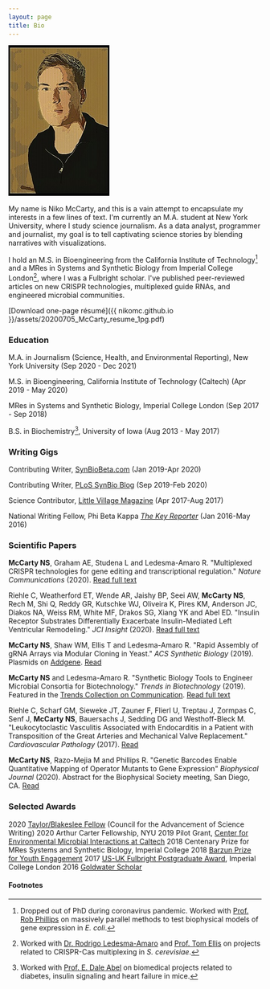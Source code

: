 ```yaml
---
layout: page
title: Bio
---
```


![Portrait of the Author as a Younger Man](/assets/images/pages/niko_filter.jpg)

My name is Niko McCarty, and this is a vain attempt to encapsulate my interests in a few lines of text. I'm currently an M.A. student at New York University, where I study science journalism. As a data analyst, programmer and journalist, my goal is to tell captivating science stories by blending narratives with visualizations. 

I hold an M.S. in Bioengineering from the California Institute of Technology[^1] and a MRes in Systems and Synthetic Biology from Imperial College London[^2], where I was a Fulbright scholar. I've published peer-reviewed articles on new CRISPR technologies, multiplexed guide RNAs, and engineered microbial communities.

[Download one-page résumé]({{ nikomc.github.io }}/assets/20200705_McCarty_resume_1pg.pdf)

### Education

M.A. in Journalism (Science, Health, and Environmental Reporting), New York University (Sep 2020 - Dec 2021)

M.S. in Bioengineering, California Institute of Technology (Caltech) (Apr 2019 - May 2020)

MRes in Systems and Synthetic Biology, Imperial College London (Sep 2017 - Sep 2018)

B.S. in Biochemistry[^3], University of Iowa (Aug 2013 - May 2017)

### Writing Gigs
Contributing Writer, [SynBioBeta.com](https://synbiobeta.com/) (Jan 2019-Apr 2020)

Contributing Writer, [PLoS SynBio Blog](https://plos.org/blogs/) (Sep 2019-Feb 2020)

Science Contributor, [Little Village Magazine](https://littlevillagemag.com/) (Apr 2017-Aug 2017)

National Writing Fellow, Phi Beta Kappa [_The Key Reporter_](https://www.keyreporter.org/) (Jan 2016-May 2016)

### Scientific Papers

**McCarty NS**, Graham AE, Studena L and Ledesma-Amaro R. "Multiplexed CRISPR technologies for gene editing and transcriptional regulation." _Nature Communications_ (2020). [Read full text](https://www.nature.com/articles/s41467-020-15053-x)

Riehle C, Weatherford ET, Wende AR, Jaishy BP, Seei AW, **McCarty NS**, Rech M, Shi Q, Reddy GR, Kutschke WJ, Oliveira K, Pires KM, Anderson JC, Diakos NA, Weiss RM, White MF, Drakos SG, Xiang YK and Abel ED. "Insulin Receptor Substrates Differentially Exacerbate Insulin-Mediated Left Ventricular Remodeling." _JCI Insight_ (2020). [Read full text](https://insight.jci.org/articles/view/134920)
    
**McCarty NS**, Shaw WM, Ellis T and Ledesma-Amaro R. "Rapid Assembly of gRNA Arrays via Modular Cloning in Yeast." _ACS Synthetic Biology_ (2019). Plasmids on [Addgene](https://www.addgene.org/browse/article/28203286/). [Read](https://pubs.acs.org/doi/10.1021/acssynbio.9b00041)

**McCarty NS** and Ledesma-Amaro R. "Synthetic Biology Tools to Engineer Microbial Consortia for Biotechnology." _Trends in Biotechnology_ (2019). Featured in the [Trends Collection on Communication](https://www.sciencedirect.com/journal/trends-in-cognitive-sciences/special-issue/103FC986131). [Read full text](https://www.cell.com/trends/biotechnology/fulltext/S0167-7799(18)30312-3)

Riehle C, Scharf GM, Sieweke JT, Zauner F, Flierl U, Treptau J, Zormpas C, Senf J, **McCarty NS**, Bauersachs J, Sedding DG and Westhoff-Bleck M. "Leukocytoclastic Vasculitis Associated with Endocarditis in a Patient with Transposition of the Great Arteries and Mechanical Valve Replacement." _Cardiovascular Pathology_ (2017). [Read](https://europepmc.org/article/med/28171828)

**McCarty NS**, Razo-Mejia M and Phillips R. "Genetic Barcodes Enable Quantitative Mapping of Operator Mutants to Gene Expression" _Biophysical Journal_ (2020). Abstract for the Biophysical Society meeting, San Diego, CA. [Read](https://www.cell.com/biophysj/fulltext/S0006-3495(19)34231-6)

### Selected Awards

2020 [Taylor/Blakeslee Fellow](https://casw.org/casw/announcement/2020-21-taylorblakeslee-fellows) (Council for the Advancement of Science Writing)
2020 Arthur Carter Fellowship, NYU
2019 Pilot Grant, [Center for Environmental Microbial Interactions at Caltech](http://microbiology.caltech.edu/)
2018 Centenary Prize for MRes Systems and Synthetic Biology, Imperial College
2018 [Barzun Prize for Youth Engagement](https://www.imperial.ac.uk/news/187107/us-student-inspires-local-sixth-formers-thanks/)
2017 [US-UK Fulbright Postgraduate Award](http://www.fulbright.org.uk/about-us/meet-our-fulbrighters/american-fulbright-postgraduate-award-grantees), Imperial College London
2016 [Goldwater Scholar](https://goldwater.scholarsapply.org/2016-scholars/)

#### Footnotes

[^1]: Dropped out of PhD during coronavirus pandemic. Worked with [Prof. Rob Phillips](http://www.rpgroup.caltech.edu/) on massively parallel methods to test biophysical models of gene expression in _E. coli_.
[^2]: Worked with [Dr. Rodrigo Ledesma-Amaro](https://www.imperial.ac.uk/people/r.ledesma-amaro) and [Prof. Tom Ellis](https://www.tomellislab.com/) on projects related to CRISPR-Cas multiplexing in _S. cerevisiae_.
[^3]: Worked with [Prof. E. Dale Abel](https://abel.lab.uiowa.edu/) on biomedical projects related to diabetes, insulin signaling and heart failure in mice.